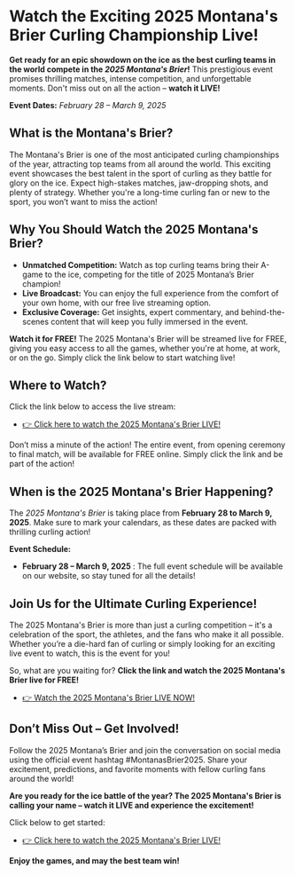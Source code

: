 # Watch the Exciting 2025 Montana's Brier Curling Championship Live!

**Get ready for an epic showdown on the ice as the best curling teams in the world compete in the _2025 Montana's Brier_!** This prestigious event promises thrilling matches, intense competition, and unforgettable moments. Don't miss out on all the action – **watch it LIVE!**

**Event Dates:** _February 28 – March 9, 2025_

## What is the Montana's Brier?

The Montana's Brier is one of the most anticipated curling championships of the year, attracting top teams from all around the world. This exciting event showcases the best talent in the sport of curling as they battle for glory on the ice. Expect high-stakes matches, jaw-dropping shots, and plenty of strategy. Whether you're a long-time curling fan or new to the sport, you won’t want to miss the action!

## Why You Should Watch the 2025 Montana's Brier?

- **Unmatched Competition:** Watch as top curling teams bring their A-game to the ice, competing for the title of 2025 Montana’s Brier champion!
- **Live Broadcast:** You can enjoy the full experience from the comfort of your own home, with our free live streaming option.
- **Exclusive Coverage:** Get insights, expert commentary, and behind-the-scenes content that will keep you fully immersed in the event.

**Watch it for FREE!** The 2025 Montana's Brier will be streamed live for FREE, giving you easy access to all the games, whether you're at home, at work, or on the go. Simply click the link below to start watching live!

## Where to Watch?

Click the link below to access the live stream:

- [👉 Click here to watch the 2025 Montana's Brier LIVE!](https://tinyurl.com/livestreamfreeo?st=2025montanasbrier&si=gh)

Don’t miss a minute of the action! The entire event, from opening ceremony to final match, will be available for FREE online. Simply click the link and be part of the action!

## When is the 2025 Montana's Brier Happening?

The _2025 Montana's Brier_ is taking place from **February 28 to March 9, 2025**. Make sure to mark your calendars, as these dates are packed with thrilling curling action!

**Event Schedule:**

- **February 28 – March 9, 2025** : The full event schedule will be available on our website, so stay tuned for all the details!

## Join Us for the Ultimate Curling Experience!

The 2025 Montana's Brier is more than just a curling competition – it's a celebration of the sport, the athletes, and the fans who make it all possible. Whether you’re a die-hard fan of curling or simply looking for an exciting live event to watch, this is the event for you!

So, what are you waiting for? **Click the link and watch the 2025 Montana's Brier live for FREE!**

- [👉 Watch the 2025 Montana's Brier LIVE NOW!](https://tinyurl.com/livestreamfreeo?st=2025montanasbrier&si=gh)

## Don’t Miss Out – Get Involved!

Follow the 2025 Montana’s Brier and join the conversation on social media using the official event hashtag #MontanasBrier2025. Share your excitement, predictions, and favorite moments with fellow curling fans around the world!

**Are you ready for the ice battle of the year? The 2025 Montana's Brier is calling your name – watch it LIVE and experience the excitement!**

Click below to get started:

- [👉 Click here to watch the 2025 Montana's Brier LIVE!](https://tinyurl.com/livestreamfreeo?st=2025montanasbrier&si=gh)

**Enjoy the games, and may the best team win!**
